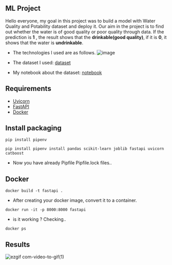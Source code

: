## ML Project

Hello everyone, my goal in this project was to build a model with Water Quality and Potability dataset and deploy it. Our aim in the project is to find out whether the water is of good quality or poor quality through data. If the prediction is **1** , the result shows that the **drinkable(good quality)**, if it is **0**, it shows that the water is **undrinkable**.



* The technologies I used are as follows.
![image](https://github.com/Yusuf-Cizlasmak/End_to_End_ML_Project/assets/97342455/f0da38c3-2089-4102-a7f6-71edd2c5d67d)


* The dataset I used:
[dataset](https://www.kaggle.com/datasets/uom190346a/water-quality-and-potability)

* My notebook about the dataset: [notebook](https://www.kaggle.com/code/yusufcizlasmak1/catboost-eda-adasyn)

## Requirements

- [Uvicorn](https://www.uvicorn.org/)
- [FastAPI](https://fastapi.tiangolo.com/)
- [Docker](https://www.docker.com/)

##  Install packaging 
```
pip install pipenv
```

```
pip install pipenv install pandas scikit-learn joblib fastapi uvicorn catboost 
```

* Now you have already Pipfile Pipfile.lock files..
## Docker

```
docker build -t fastapi .
```

* After creating your docker image, convert it to a container.
```
docker run -it -p 8000:8000 fastapi
```

* is it working ? Checking..
```
docker ps 
```


## Results

![ezgif com-video-to-gif(1)](https://github.com/Yusuf-Cizlasmak/End_to_End_ML_Project/assets/97342455/4cfdd68d-83c1-4542-bad5-c5eed767baf1)


